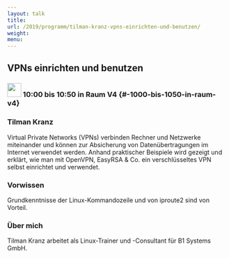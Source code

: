 ```yaml
---
layout: talk
title:
url: /2019/programm/tilman-kranz-vpns-einrichten-und-benutzen/
weight:
menu:
---
```

## VPNs einrichten und benutzen

### <img height = "32" src="../../../images/talk.svg"> 10:00 bis 10:50 in Raum V4 {#-1000-bis-1050-in-raum-v4}

### Tilman Kranz

Virtual Private Networks (VPNs) verbinden Rechner und Netzwerke miteinander und können zur Absicherung von Datenübertragungen im Internet verwendet werden. Anhand praktischer Beispiele wird gezeigt und erklärt, wie man mit OpenVPN, EasyRSA & Co. ein verschlüsseltes VPN selbst einrichtet und verwendet.

### Vorwissen

Grundkenntnisse der Linux-Kommandozeile und von iproute2 sind von Vorteil.

### Über mich

Tilman Kranz arbeitet als Linux-Trainer und -Consultant für B1 Systems GmbH.


